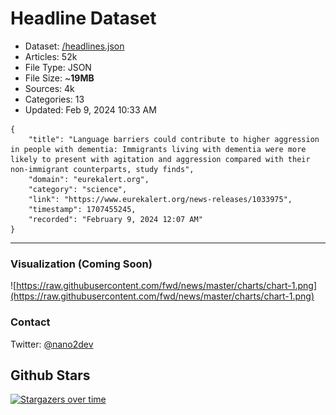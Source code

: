 # Headline Dataset

- Dataset: [/headlines.json](https://raw.githubusercontent.com/fwd/news/master/headlines.json) 
- Articles: 52k
- File Type: JSON
- File Size: ~**19MB**
- Sources: 4k
- Categories: 13
- Updated: Feb 9, 2024 10:33 AM

```
{
    "title": "Language barriers could contribute to higher aggression in people with dementia: Immigrants living with dementia were more likely to present with agitation and aggression compared with their non-immigrant counterparts, study finds",
    "domain": "eurekalert.org",
    "category": "science",
    "link": "https://www.eurekalert.org/news-releases/1033975",
    "timestamp": 1707455245,
    "recorded": "February 9, 2024 12:07 AM"
}
```

---

### Visualization (Coming Soon)

![https://raw.githubusercontent.com/fwd/news/master/charts/chart-1.png](https://raw.githubusercontent.com/fwd/news/master/charts/chart-1.png)

### Contact 

Twitter: [@nano2dev](https://twitter.com/nano2dev)

## Github Stars

[![Stargazers over time](https://starchart.cc/fwd/news.svg)](https://starchart.cc/fwd/news)

